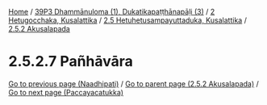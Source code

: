 
[Home](/) / [39P3 Dhammānuloma (1), Dukatikapaṭṭhānapāḷi (3)](../../../../39P3.md) / [2 Hetugocchaka, Kusalattika](../../../2.md) / [2.5 Hetuhetusampayuttaduka, Kusalattika](../../2.5.md) / [2.5.2 Akusalapada](../2.5.2.md)

# 2.5.2.7 Pañhāvāra


[Go to previous page (Naadhipati)](2.5.2.1--6/Paccayacatukka/Naadhipati.md) / [Go to parent page (2.5.2 Akusalapada)](../2.5.2.md) / [Go to next page (Paccayacatukka)](2.5.2.7/Paccayacatukka.md)


